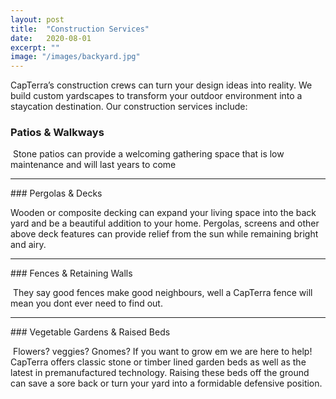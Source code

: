 ```yaml
---
layout: post
title:  "Construction Services"
date:   2020-08-01
excerpt: ""
image: "/images/backyard.jpg"
---
```


CapTerra’s construction crews can turn your design ideas into reality.  We build custom yardscapes to transform your outdoor environment into a staycation destination. Our construction services include:

### Patios & Walkways
<p><a href="{{ "/images/walkwayfull.jpg" | absolute_url }}" data-lightbox="walkways" data-title="Accurate pics coming soon"><z class="image left"><img src="{{ "/images/walkway.jpg" | absolute_url }}" alt="" /></z></a> Stone patios can provide a welcoming gathering space that is low maintenance and will last years to come<a href="{{ "/images/treefull.jpg" | absolute_url }}" data-lightbox="walkways" data-title="big ol tree"></a></p>   
<p style="clear:both;"></p>
<hr>
### Pergolas & Decks
<p><a href="{{ "/images/walkwayfull.jpg" | absolute_url }}" data-lightbox="pergolas" data-title="Accurate pics coming soon"><z class="image right"><img src="{{ "/images/walkway.jpg" | absolute_url }}" alt="" /></z></a>Wooden or composite decking can expand your living space into the back yard and be a beautiful addition to your home. Pergolas, screens and other above deck features can provide relief from the sun while remaining bright and airy.<a href="{{ "/images/treefull.jpg" | absolute_url }}" data-lightbox="walkways" data-title="big ol tree"></a></p>   
<p style="clear:both;"></p>
<hr>
### Fences & Retaining Walls
<p><a href="{{ "/images/flagstonefull.jpg" | absolute_url }}" data-lightbox="fences" data-title="Pecan Stained Pine Top and Matte Black Box Base"><z class="image left"><img src="{{ "/images/flagstone.jpg" | absolute_url }}" alt="" /></z></a> They say good fences make good neighbours, well a CapTerra fence will mean you dont ever need to find out.</p>   
<p style="clear:both;"></p>
<hr>
### Vegetable Gardens & Raised Beds
<p><a href="{{ "/images/walkwayfull.jpg" | absolute_url }}" data-lightbox="vegetable" data-title="Accurate pics coming soon"><z class="image left"><img src="{{ "/images/walkway.jpg" | absolute_url }}" alt="" /></z></a><a href="{{ "/images/treefull.jpg" | absolute_url }}" data-lightbox="walkways" data-title="big ol tree"></a> Flowers? veggies? Gnomes? If you want to grow em we are here to help! CapTerra offers classic stone or timber lined garden beds as well as the latest in premanufactured technology. Raising these beds off the ground can save a sore back or turn your yard into a formidable defensive position.</p>   
<p style="clear:both;"></p>
